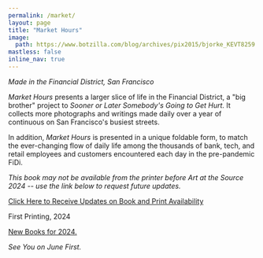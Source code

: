 ```yaml
---
permalink: /market/
layout: page
title: "Market Hours"
image:
  path: https://www.botzilla.com/blog/archives/pix2015/bjorke_KEVT8259.jpg
mastless: false
inline_nav: true
---
```


_Made in the Financial District, San Francisco_

_Market Hours_ presents a larger slice of life in the Financial District, a "big brother" project to _Sooner or Later Somebody's Going to Get Hurt._ It collects more photographs and writings made daily over a year of continuous on San Francisco's busiest streets.

In addition, _Market Hours_ is presented in a unique foldable form, to match the ever-changing flow of daily life among the thousands of bank, tech, and retail employees and customers encountered each day in the pre-pandemic FiDi.

_This book may not be available from the printer before Art at the Source 2024 -- use the link below to request future updates._

<a class="btn btn--info btn--large" href="mailto:kevin+books@vumondo.com?subject=Updates%20on%20the%20Book%20%22Market%20Hours%22&body=Please%20keep%20me%20informed%20about%20updates%20for%20sales%20availability%20for%20your%20book%20%22Market%20Hours.%22">Click Here to Receive Updates on Book and Print Availability</a>

First Printing, 2024

<a href="{{ site.url }}/book24">New Books for 2024.</a>

_See You on June First._
